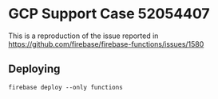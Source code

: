 # GCP Support Case 52054407

This is a reproduction of the issue reported in https://github.com/firebase/firebase-functions/issues/1580

## Deploying

```
firebase deploy --only functions
```
